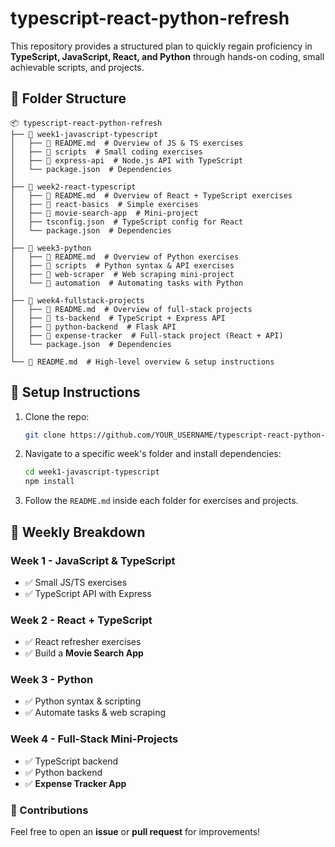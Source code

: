 # typescript-react-python-refresh

This repository provides a structured plan to quickly regain proficiency in **TypeScript, JavaScript, React, and Python** through hands-on coding, small achievable scripts, and projects.

## 📁 Folder Structure
```
📦 typescript-react-python-refresh
├── 📂 week1-javascript-typescript
│   ├── 📄 README.md  # Overview of JS & TS exercises
│   ├── 📂 scripts  # Small coding exercises
│   ├── 📂 express-api  # Node.js API with TypeScript
│   └── package.json  # Dependencies
│
├── 📂 week2-react-typescript
│   ├── 📄 README.md  # Overview of React + TypeScript exercises
│   ├── 📂 react-basics  # Simple exercises
│   ├── 📂 movie-search-app  # Mini-project
│   ├── tsconfig.json  # TypeScript config for React
│   └── package.json  # Dependencies
│
├── 📂 week3-python
│   ├── 📄 README.md  # Overview of Python exercises
│   ├── 📂 scripts  # Python syntax & API exercises
│   ├── 📂 web-scraper  # Web scraping mini-project
│   └── 📂 automation  # Automating tasks with Python
│
├── 📂 week4-fullstack-projects
│   ├── 📄 README.md  # Overview of full-stack projects
│   ├── 📂 ts-backend  # TypeScript + Express API
│   ├── 📂 python-backend  # Flask API
│   ├── 📂 expense-tracker  # Full-stack project (React + API)
│   └── package.json  # Dependencies
│
└── 📄 README.md  # High-level overview & setup instructions
```

## 📌 Setup Instructions
1. Clone the repo:
   ```sh
   git clone https://github.com/YOUR_USERNAME/typescript-react-python-refresh.git
   ```
2. Navigate to a specific week's folder and install dependencies:
   ```sh
   cd week1-javascript-typescript
   npm install
   ```
3. Follow the `README.md` inside each folder for exercises and projects.

## 🚀 Weekly Breakdown
### **Week 1 - JavaScript & TypeScript**
- ✅ Small JS/TS exercises
- ✅ TypeScript API with Express

### **Week 2 - React + TypeScript**
- ✅ React refresher exercises
- ✅ Build a **Movie Search App**

### **Week 3 - Python**
- ✅ Python syntax & scripting
- ✅ Automate tasks & web scraping

### **Week 4 - Full-Stack Mini-Projects**
- ✅ TypeScript backend
- ✅ Python backend
- ✅ **Expense Tracker App**

### 📢 Contributions
Feel free to open an **issue** or **pull request** for improvements!
